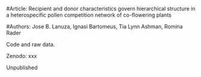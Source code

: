 #Article: Recipient and donor characteristics govern hierarchical structure in a heterospecific pollen competition network of co-flowering plants


#Authors: Jose B. Lanuza, Ignasi Bartomeus, Tia Lynn Ashman, Romina Rader

Code and raw data.

Zenodo: xxx

Unpublished


